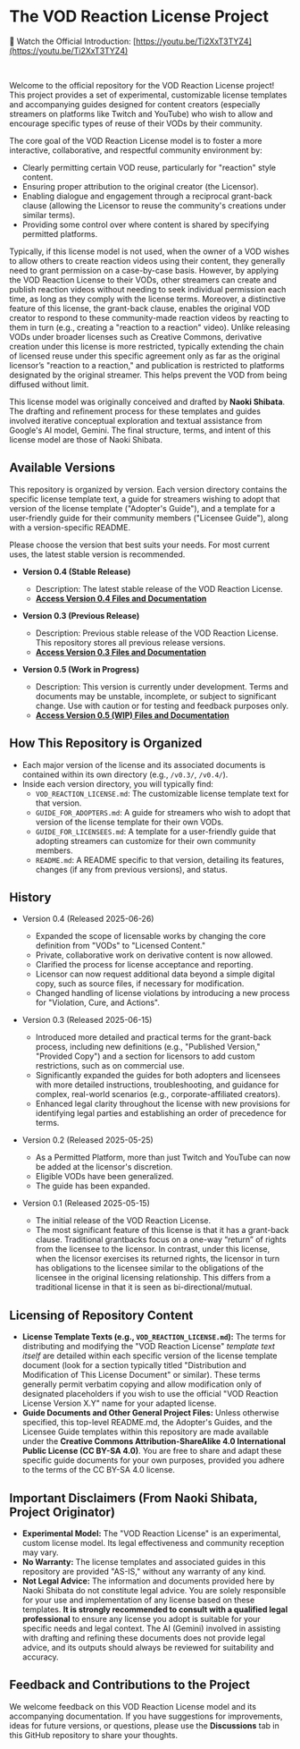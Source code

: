 # The VOD Reaction License Project

&#127909; Watch the Official Introduction: [https://youtu.be/Ti2XxT3TYZ4](https://youtu.be/Ti2XxT3TYZ4)

&nbsp;

Welcome to the official repository for the VOD Reaction License project! This project provides a set of experimental, customizable license templates and accompanying guides designed for content creators (especially streamers on platforms like Twitch and YouTube) who wish to allow and encourage specific types of reuse of their VODs by their community.

The core goal of the VOD Reaction License model is to foster a more interactive, collaborative, and respectful community environment by:
- Clearly permitting certain VOD reuse, particularly for "reaction" style content.
- Ensuring proper attribution to the original creator (the Licensor).
- Enabling dialogue and engagement through a reciprocal grant-back clause (allowing the Licensor to reuse the community's creations under similar terms).
- Providing some control over where content is shared by specifying permitted platforms.

Typically, if this license model is not used, when the owner of a VOD wishes to allow others to create reaction videos using their content, they generally need to grant permission on a case-by-case basis. However, by applying the VOD Reaction License to their VODs, other streamers can create and publish reaction videos without needing to seek individual permission each time, as long as they comply with the license terms. Moreover, a distinctive feature of this license, the grant-back clause, enables the original VOD creator to respond to these community-made reaction videos by reacting to them in turn (e.g., creating a "reaction to a reaction" video). Unlike releasing VODs under broader licenses such as Creative Commons, derivative creation under this license is more restricted, typically extending the chain of licensed reuse under this specific agreement only as far as the original licensor’s "reaction to a reaction," and publication is restricted to platforms designated by the original streamer. This helps prevent the VOD from being diffused without limit.

This license model was originally conceived and drafted by **Naoki Shibata**. The drafting and refinement process for these templates and guides involved iterative conceptual exploration and textual assistance from Google's AI model, Gemini. The final structure, terms, and intent of this license model are those of Naoki Shibata.

## Available Versions

This repository is organized by version. Each version directory contains the specific license template text, a guide for streamers wishing to adopt that version of the license template ("Adopter's Guide"), and a template for a user-friendly guide for their community members ("Licensee Guide"), along with a version-specific README.

Please choose the version that best suits your needs. For most current uses, the latest stable version is recommended.

* **Version 0.4 (Stable Release)**
    * Description: The latest stable release of the VOD Reaction License.
    * **[Access Version 0.4 Files and Documentation](./v0.4/README.md)**

* **Version 0.3 (Previous Release)**
    * Description: Previous stable release of the VOD Reaction License. This repository stores all previous release versions.
    * **[Access Version 0.3 Files and Documentation](./v0.3/README.md)**

* **Version 0.5 (Work in Progress)**
    * Description: This version is currently under development. Terms and documents may be unstable, incomplete, or subject to significant change. Use with caution or for testing and feedback purposes only.
    * **[Access Version 0.5 (WIP) Files and Documentation](./v0.5/README.md)**

## How This Repository is Organized

* Each major version of the license and its associated documents is contained within its own directory (e.g., `/v0.3/`, `/v0.4/`).
* Inside each version directory, you will typically find:
    * `VOD_REACTION_LICENSE.md`: The customizable license template text for that version.
    * `GUIDE_FOR_ADOPTERS.md`: A guide for streamers who wish to adopt that version of the license template for their own VODs.
    * `GUIDE_FOR_LICENSEES.md`: A template for a user-friendly guide that adopting streamers can customize for their own community members.
    * `README.md`: A README specific to that version, detailing its features, changes (if any from previous versions), and status.

## History

* Version 0.4 (Released 2025-06-26)
  * Expanded the scope of licensable works by changing the core definition from "VODs" to "Licensed Content."
  * Private, collaborative work on derivative content is now allowed.
  * Clarified the process for license acceptance and reporting.
  * Licensor can now request additional data beyond a simple digital copy, such as source files, if necessary for modification.
  * Changed handling of license violations by introducing a new process for "Violation, Cure, and Actions".

* Version 0.3 (Released 2025-06-15)
  * Introduced more detailed and practical terms for the grant-back process, including new definitions (e.g., "Published Version," "Provided Copy") and a section for licensors to add custom restrictions, such as on commercial use.
  * Significantly expanded the guides for both adopters and licensees with more detailed instructions, troubleshooting, and guidance for complex, real-world scenarios (e.g., corporate-affiliated creators).
  * Enhanced legal clarity throughout the license with new provisions for identifying legal parties and establishing an order of precedence for terms.

* Version 0.2 (Released 2025-05-25)
  * As a Permitted Platform, more than just Twitch and YouTube can now be added at the licensor's discretion.
  * Eligible VODs have been generalized.
  * The guide has been expanded.

* Version 0.1 (Released 2025-05-15)
  * The initial release of the VOD Reaction License.
  * The most significant feature of this license is that it has a
    grant-back clause. Traditional grantbacks focus on a one-way
    “return” of rights from the licensee to the licensor. In contrast,
    under this license, when the licensor exercises its returned
    rights, the licensor in turn has obligations to the licensee
    similar to the obligations of the licensee in the original
    licensing relationship. This differs from a traditional license in
    that it is seen as bi-directional/mutual.


## Licensing of Repository Content

* **License Template Texts (e.g., `VOD_REACTION_LICENSE.md`):** The terms for distributing and modifying the "VOD Reaction License" *template text itself* are detailed within each specific version of the license template document (look for a section typically titled "Distribution and Modification of This License Document" or similar). These terms generally permit verbatim copying and allow modification only of designated placeholders if you wish to use the official "VOD Reaction License Version X.Y" name for your adapted license.
* **Guide Documents and Other General Project Files:** Unless otherwise specified, this top-level README.md, the Adopter's Guides, and the Licensee Guide templates within this repository are made available under the **Creative Commons Attribution-ShareAlike 4.0 International Public License (CC BY-SA 4.0)**. You are free to share and adapt these specific guide documents for your own purposes, provided you adhere to the terms of the CC BY-SA 4.0 license.

## Important Disclaimers (From Naoki Shibata, Project Originator)

* **Experimental Model:** The "VOD Reaction License" is an experimental, custom license model. Its legal effectiveness and community reception may vary.
* **No Warranty:** The license templates and associated guides in this repository are provided "AS-IS," without any warranty of any kind.
* **Not Legal Advice:** The information and documents provided here by Naoki Shibata do not constitute legal advice. You are solely responsible for your use and implementation of any license based on these templates. **It is strongly recommended to consult with a qualified legal professional** to ensure any license you adopt is suitable for your specific needs and legal context.
    The AI (Gemini) involved in assisting with drafting and refining these documents does not provide legal advice, and its outputs should always be reviewed for suitability and accuracy.

## Feedback and Contributions to the Project

We welcome feedback on this VOD Reaction License model and its accompanying documentation. If you have suggestions for improvements, ideas for future versions, or questions, please use the **Discussions** tab in this GitHub repository to share your thoughts.